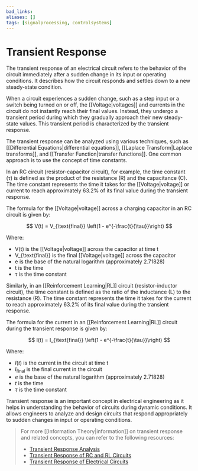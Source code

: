 ```yaml
---
bad_links: 
aliases: []
tags: [signalprocessing, controlsystems]
---
```

# Transient Response

The transient response of an electrical circuit refers to the behavior of the circuit immediately after a sudden change in its input or operating conditions. It describes how the circuit responds and settles down to a new steady-state condition.

When a circuit experiences a sudden change, such as a step input or a switch being turned on or off, the [[Voltage|voltages]] and currents in the circuit do not instantly reach their final values. Instead, they undergo a transient period during which they gradually approach their new steady-state values. This transient period is characterized by the transient response.

The transient response can be analyzed using various techniques, such as [[Differential Equations|differential equations]], [[Laplace Transform|Laplace transforms]], and [[Transfer Function|transfer functions]]. One common approach is to use the concept of time constants.

In an RC circuit (resistor-capacitor circuit), for example, the time constant (τ) is defined as the product of the resistance (R) and the capacitance (C). The time constant represents the time it takes for the [[Voltage|voltage]] or current to reach approximately 63.2% of its final value during the transient response.

The formula for the [[Voltage|voltage]] across a charging capacitor in an RC circuit is given by:

$$
V(t) = V_{\text{final}} \left(1 - e^{-\frac{t}{\tau}}\right)
$$

Where:
- V(t) is the [[Voltage|voltage]] across the capacitor at time t
- V_{\text{final}} is the final [[Voltage|voltage]] across the capacitor
- e is the base of the natural logarithm (approximately 2.71828)
- t is the time
- τ is the time constant

Similarly, in an [[Reinforcement Learning|RL]] circuit (resistor-inductor circuit), the time constant is defined as the ratio of the inductance (L) to the resistance (R). The time constant represents the time it takes for the current to reach approximately 63.2% of its final value during the transient response.

The formula for the current in an [[Reinforcement Learning|RL]] circuit during the transient response is given by:

$$
I(t) = I_{\text{final}} \left(1 - e^{-\frac{t}{\tau}}\right)
$$

Where:
- $I(t)$ is the current in the circuit at time t
- $I_{\text{final}}$ is the final current in the circuit
- $e$ is the base of the natural logarithm (approximately 2.71828)
- $t$ is the time
- $τ$ is the time constant

Transient response is an important concept in electrical engineering as it helps in understanding the behavior of circuits during dynamic conditions. It allows engineers to analyze and design circuits that respond appropriately to sudden changes in input or operating conditions.

> For more [[Information Theory|information]] on transient response and related concepts, you can refer to the following resources:
> - [Transient Response Analysis](https://www.electronics-tutorials.ws/filter/filter_7.html)
> - [Transient Response of RC and RL Circuits](https://www.electrical4u.com/transient-response-of-rc-and-rl-circuits/)
> - [Transient Response of Electrical Circuits](https://www.allaboutcircuits.com/textbook/alternating-current/chpt-6/transient-response-rl-rc-rlc-circuits/)